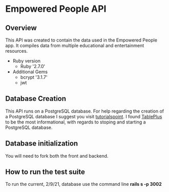 # 
Empowered People API
======

## Overview

  This API was created to contain the data used in the Empowered People app. It compiles data from multiple educational and entertainment resources.  

* Ruby version
  - Ruby '2.7.0'
* Additional Gems
  - bcrypt '3.1.7'
  - jwt
  
## Database Creation

  This API runs on a PostgreSQL database. For help regarding the creation of a PostgreSQL database I suggest you visit [tutorialspoint](https://www.tutorialspoint.com/postgresql/postgresql_create_database.htm). I found [TablePlus](https://tableplus.com/blog/2018/10/how-to-start-stop-restart-postgresql-server.html) to be the most informational, with regards to stoping and starting a PostgreSQL database.
  
## Database initialization

  You will need to fork both the front and backend.
  
## How to run the test suite
  To run the current, 2/9/21, database use the command line **rails s -p 3002**
 
